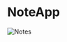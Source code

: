 # NoteApp
![Notes](https://user-images.githubusercontent.com/113052880/190862127-eda38f19-6a2c-41c4-ad63-69a779ab0666.jpg)
